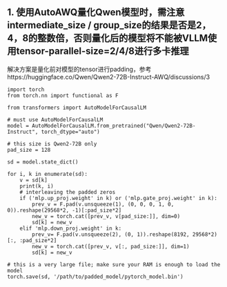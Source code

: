 ## 1. 使用AutoAWQ量化Qwen模型时，需注意intermediate_size / group_size的结果是否是2，4，8的整数倍，否则量化后的模型将不能被VLLM使用tensor-parallel-size=2/4/8进行多卡推理

解决方案是量化前对模型的tensor进行padding，参考https://huggingface.co/Qwen/Qwen2-72B-Instruct-AWQ/discussions/3

```
import torch
from torch.nn import functional as F

from transformers import AutoModelForCausalLM

# must use AutoModelForCausalLM
model = AutoModelForCausalLM.from_pretrained("Qwen/Qwen2-72B-Instruct", torch_dtype="auto")

# this size is Qwen2-72B only
pad_size = 128 

sd = model.state_dict()

for i, k in enumerate(sd):
    v = sd[k]
    print(k, i)
    # interleaving the padded zeros
    if ('mlp.up_proj.weight' in k) or ('mlp.gate_proj.weight' in k):
        prev_v = F.pad(v.unsqueeze(1), (0, 0, 0, 1, 0, 0)).reshape(29568*2, -1)[:pad_size*2]
        new_v = torch.cat([prev_v, v[pad_size:]], dim=0)
        sd[k] = new_v
    elif 'mlp.down_proj.weight' in k:
        prev_v= F.pad(v.unsqueeze(2), (0, 1)).reshape(8192, 29568*2)[:, :pad_size*2]
        new_v = torch.cat([prev_v, v[:, pad_size:]], dim=1)
        sd[k] = new_v

# this is a very large file; make sure your RAM is enough to load the model
torch.save(sd, '/path/to/padded_model/pytorch_model.bin')
```
